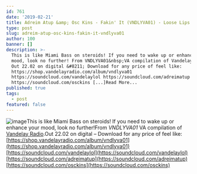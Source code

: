 ```yaml
---
id: 761
date: '2019-02-21'
title: Adreim Atup &amp; Osc Kins - Fakin' It (VNDLYVA01) - Loose Lips
type: post
slug: adreim-atup-osc-kins-fakin-it-vndlyva01
author: 100
banner: []
description: >-
  This is like Miami Bass on steroids! If you need to wake up or enhance your
  mood, look no further! From VNDLYVA01&nbsp;VA compilation of Vandelay Radio.
  Out 22.02 on digital &#8211; Download for any price of feel like:
  https://shop.vandelayradio.com/album/vndlyva01
  https://soundcloud.com/vandelaylol https://soundcloud.com/adreimatup
  https://soundcloud.com/osckins [...]Read More...
published: true
tags:
  - post
featured: false
---
```

![image](../undefined)This is like Miami Bass on steroids! If you need to wake up or enhance your mood, look no further!From _VNDLYVA01_ VA compilation of [Vandelay Radio](https://vandelayradio.com/).Out 22.02 on digital – Download for any price of feel like: [https://shop.vandelayradio.com/album/vndlyva01](https://shop.vandelayradio.com/album/vndlyva01)[https://soundcloud.com/vandelaylol](https://soundcloud.com/vandelaylol)[https://soundcloud.com/adreimatup](https://soundcloud.com/adreimatup)[https://soundcloud.com/osckins](https://soundcloud.com/osckins)